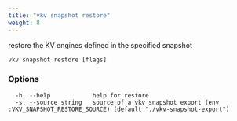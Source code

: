 ```yaml
---
title: "vkv snapshot restore"
weight: 8
---
```


restore the KV engines defined in the specified snapshot

```
vkv snapshot restore [flags]
```

### Options

```
  -h, --help            help for restore
  -s, --source string   source of a vkv snapshot export (env :VKV_SNAPSHOT_RESTORE_SOURCE) (default "./vkv-snapshot-export")
```